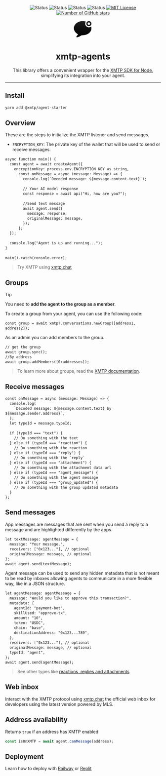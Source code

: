 <div align="center">

<div align="center">
</div>

![Status](https://img.shields.io/badge/alpha-orange)
![Status](https://img.shields.io/badge/interop-green)
![Status](https://img.shields.io/badge/e2ee-green)
![Status](https://img.shields.io/badge/decentralized-orange)
[![MIT License](https://img.shields.io/github/license/ephemerahq/message-kit)](https://github.com/ephemerahq/message-kit/blob/main/LICENSE)
[![Number of GitHub stars](https://img.shields.io/github/stars/ephemerahq/message-kit?logo=github)](https://github.com/ephemerahq/message-kit)

<img src="media/logo.png" alt="Logo" width="60" />
  
# xmtp-agents
This library offers a convenient wrapper for the [XMTP SDK for Node](https://github.com/xmtp/xmtp-js/tree/main/sdks/node-sdk), simplifying its integration into your agent.

</div>

---

## Install

```bash [yarn]
yarn add @xmtp/agent-starter
```

## Overview

These are the steps to initialize the XMTP listener and send messages.

- `ENCRYPTION_KEY`: The private key of the wallet that will be used to send or receive messages.

```tsx
async function main() {
  const agent = await createAgent({
    encryptionKey: process.env.ENCRYPTION_KEY as string,
      const onMessage = async (message: Message) => {
        console.log(`Decoded message: ${message.content.text}`);

        // Your AI model response
        const response = await api("Hi, how are you?");

        //Send text message
        await agent.send({
          message: response,
          originalMessage: message,
        });
      };
  });

  console.log("Agent is up and running...");
}

main().catch(console.error);
```

> Try XMTP using [xmtp.chat](https://xmtp.chat)

## Groups

> [!TIP]
> You need to **add the agent to the group as a member**.

To create a group from your agent, you can use the following code:

```tsx
const group = await xmtp?.conversations.newGroup([address1, address2]);
```

As an admin you can add members to the group.

```tsx
// get the group
await group.sync();
//By address
await group.addMembers([0xaddresses]);
```

> To learn more about groups, read the [XMTP documentation](https://docs.agent.org/inboxes/group-permissions).

## Receive messages

```tsx
const onMessage = async (message: Message) => {
  console.log(
    `Decoded message: ${message.content.text} by ${message.sender.address}`,
  );
  let typeId = message.typeId;

  if (typeId === "text") {
    // Do something with the text
  } else if (typeId === "reaction") {
    // Do something with the reaction
  } else if (typeId === "reply") {
    // Do something with the `reply`
  } else if (typeId === "attachment") {
    // Do something with the attachment data url
  } else if (typeId === "agent_message") {
    // Do something with the agent message
  } else if (typeId === "group_updated") {
    // Do something with the group updated metadata
  }
};
```

## Send messages

App messages are messages that are sent when you send a reply to a message and are highlighted differently by the apps.

```tsx [Text]
let textMessage: agentMessage = {
  message: "Your message.",
  receivers: ["0x123..."], // optional
  originalMessage: message, // optional
};
await agent.send(textMessage);
```

Agent message can be used to send any hidden metadata that is not meant to be read by inboxes allowing agents to communicate in a more flexible way, like in a JSON structure.

```tsx [Agent]
let agentMessage: agentMessage = {
  message: "Would you like to approve this transaction?",
  metadata: {
    agentId: "payment-bot",
    skillUsed: "approve-tx",
    amount: "10",
    token: "USDC",
    chain: "base",
    destinationAddress: "0x123...789",
  },
  receivers: ["0x123..."], // optional
  originalMessage: message, // optional
  typeId: "agent",
};
await agent.send(agentMessage);
```

> See other types like [reactions, replies and attachments](/packages/agent-starter/)

## Web inbox

Interact with the XMTP protocol using [xmtp.chat](https://xmtp.chat) the official web inbox for developers using the latest version powered by MLS.

## Address availability

Returns `true` if an address has XMTP enabled

```typescript
const isOnXMTP = await agent.canMessage(address);
```

## Deployment

Learn how to deploy with [Railway](/recipes/railway/) or [Replit](/recipes/replit/)
